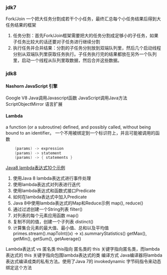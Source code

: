 
### jdk7
Fork/Join
一个把大任务分割成若干个小任务，最终汇总每个小任务结果后得到大任务结果的框架
1.	任务分割：首先Fork/Join框架需要把大的任务分割成足够小的子任务，如果子任务比较大的话还要对子任务进行继续分割
2.	执行任务并合并结果：分割的子任务分别放到双端队列里，然后几个启动线程分别从双端队列里获取任务执行。子任务执行完的结果都放在另外一个队列里，启动一个线程从队列里取数据，然后合并这些数据。

### jdk8
#### Nashorn JavaScript 引擎
Google V8
Java调用Javascript函数
JavaScript调用Java方法
ScriptObjectMirror
语言扩展

#### Lambda
a function (or a subroutine) defined, and possibly called, without being bound to an identifier。
一个不用被绑定到一个标识符上，并且可能被调用的函数
	
```java
	(params) -> expression
	(params) -> statement
	(params) -> { statements }
```
	
[Java8 lambda表达式10个示例](http://www.importnew.com/16436.html "title") 

1.	使用Java 8 lambda表达式进行事件处理
2.	使用lambda表达式对列表进行迭代
3.	使用lambda表达式和函数式接口Predicate
4.	如何在lambda表达式中加入Predicate
5.	Java 8中使用lambda表达式的Map和Reduce示例 map(), reduce()
6.	 通过过滤创建一个String列表 filter()
7.	对列表的每个元素应用函数 map()
8.	复制不同的值，创建一个子列表 distinct()
9.	计算集合元素的最大值、最小值、总和以及平均值 primes.stream().mapToInt((x) -> x).summaryStatistics()  getMax(), getMin(), getSum(), getAverage()

Lambda表达式 vs 匿名类
this指向		匿名类的 this 关键字指向匿名类，而lambda表达式的 this 关键字指向包围lambda表达式的类
编译方式		Java编译器将lambda表达式编译成类的私有方法。使用了Java 7的 invokedynamic 字节码指令来动态绑定这个方法